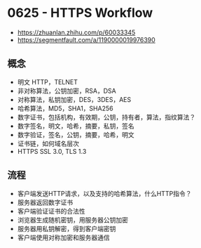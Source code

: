 # 0625 - HTTPS Workflow
- https://zhuanlan.zhihu.com/p/60033345
- https://segmentfault.com/a/1190000019976390

## 概念
- 明文 HTTP，TELNET
- 非对称算法，公钥加密，RSA，DSA
- 对称算法，私钥加密，DES，3DES，AES
- 哈希算法，MD5，SHA1，SHA256
- 数字证书，包括机构，有效期，公钥，持有者，算法，指纹算法？
- 数字签名，明文，哈希，摘要，私钥，签名
- 数字验证，签名，公钥，摘要，哈希，明文
- 证书链，如何域名层次
- HTTPS SSL 3.0, TLS 1.3

## 流程
- 客户端发送HTTP请求，以及支持的哈希算法，什么HTTP指令？
- 服务器返回数字证书
- 客户端验证证书的合法性
- 浏览器生成随机密钥，用服务器公钥加密
- 服务器用私钥解密，得到客户端密钥
- 客户端使用对称加密和服务器通信

